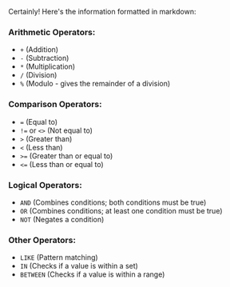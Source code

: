 Certainly! Here's the information formatted in markdown:

### Arithmetic Operators:

- `+` (Addition)
- `-` (Subtraction)
- `*` (Multiplication)
- `/` (Division)
- `%` (Modulo - gives the remainder of a division)

### Comparison Operators:

- `=` (Equal to)
- `!=` or `<>` (Not equal to)
- `>` (Greater than)
- `<` (Less than)
- `>=` (Greater than or equal to)
- `<=` (Less than or equal to)

### Logical Operators:

- `AND` (Combines conditions; both conditions must be true)
- `OR` (Combines conditions; at least one condition must be true)
- `NOT` (Negates a condition)

### Other Operators:

- `LIKE` (Pattern matching)
- `IN` (Checks if a value is within a set)
- `BETWEEN` (Checks if a value is within a range)